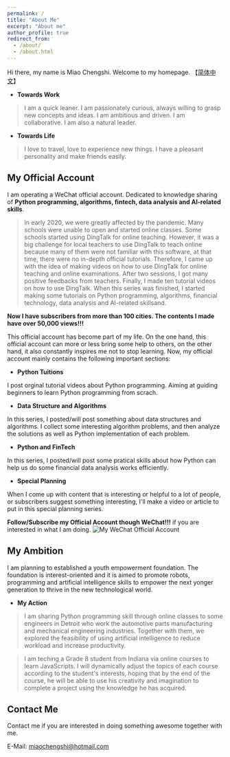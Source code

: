 ```yaml
---
permalink: /
title: "About Me"
excerpt: "About me"
author_profile: true
redirect_from: 
  - /about/
  - /about.html
---
```


Hi there, my name is Miao Chengshi. Welcome to my homepage. 【[简体中文](https://miaochengshi.github.io/cn/)】

- **Towards Work** 
> I am a quick leaner. I am passionately curious, always willing to grasp new concepts and ideas. I am ambitious and driven. I am collaborative. I am also a natural leader.

- **Towards Life** 
> I love to travel, love to experience new things. I have a pleasant personality and make friends easily.

## My Official Account
I am operating a WeChat official account. Dedicated to knowledge sharing of **Python programming, algorithms, fintech, data analysis and AI-related skills**. 

> In early 2020, we were greatly affected by the pandemic. Many schools were unable to open and started online classes. Some schools started using DingTalk for online teaching. However, it was a big challenge for local teachers to use DingTalk to teach online because many of them were not familiar with this software, at that time, there were no in-depth official tutorials. Therefore, I came up with the idea of making videos on how to use DingTalk for online teaching and online examinations. After two sessions, I got many positive feedbacks from teachers. Finally, I made ten tutorial videos on how to use DingTalk. When this series was finished, I started making some tutorials on Python programming, algorithms, financial technology, data analysis and AI-related skillsand.

**Now I have subscribers from more than 100 cities. The contents I made have over 50,000 views!!!**

This official account has become part of my life. On the one hand, this official account can more or less bring some help to others, on the other hand, it also constantly inspires me not to stop learning. Now, my official account mainly contains the following important sections:

- **Python Tuitions**

I post orginal tutorial videos about Python programming. Aiming at guiding beginners to learn Python programming from scrach.

- **Data Structure and Algorithms**

In this series, I posted/will post something about data structures and algorithms. I collect some interesting algorithm problems, and then analyze the solutions as well as Python implementation of each problem.

- **Python and FinTech**

In this series, I posted/will post some pratical skills about how Python can help us do some financial data analysis works efficiently.

- **Special Planning**

When I come up with content that is interesting or helpful to a lot of people, or subscribers suggest something interesting, I'll make a video or article to put in this special planning series.

**Follow/Subscribe my Official Account though WeChat!!!** if you are interested in what I am doing.
![My WeChat Official Account](/images/WeChatQR.gif)

## My Ambition

I am planning to established a youth empowerment foundation. The foundation is interest-oriented and it is aimed to promote robots, programming and artificial intelligence skills to empower the next yonger generation to thrive in the new technological world.

- **My Action**

> I am sharing Python programming skill through online classes to some engineers in Detroit who work the automotive parts manufacturing and mechanical engineering industries. Together with them, we explored the feasibility of using artificial intelligence to reduce workload and increase productivity. 

> I am teching a Grade 8 student from Indiana via online courses to learn JavaScripts. I will dynamically adjust the topics of each course according to the student's interests, hoping that by the end of the course, he will be able to use his creativity and imagination to complete a project using the knowledge he has acquired.

Contact Me
------
Contact me if you are interested in doing something awesome together with me.

E-Mail: miaochengshi@hotmail.com
